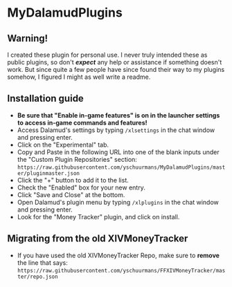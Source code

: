 # MyDalamudPlugins

## Warning!
I created these plugin for personal use. I never truly intended these as public plugins, so don't _**expect**_ any help or assistance if something doesn't work. But since quite a few people have since found their way to my plugins somehow, I figured I might as well write a readme.

## Installation guide
* **Be sure that "Enable in-game features" is on in the launcher settings to access in-game commands and features!**
* Access Dalamud's settings by typing `/xlsettings` in the chat window and pressing enter.
* Click on the "Experimental" tab.
* Copy and Paste in the following URL into one of the blank inputs under the "Custom Plugin Repositories" section: `https://raw.githubusercontent.com/yschuurmans/MyDalamudPlugins/master/pluginmaster.json`
* Click the "+" button to add it to the list.
* Check the "Enabled" box for your new entry.
* Click "Save and Close" at the bottom.
* Open Dalamud's plugin menu by typing `/xlplugins` in the chat window and pressing enter.
* Look for the "Money Tracker" plugin, and click on install.

## Migrating from the old XIVMoneyTracker
* If you have used the old XIVMoneyTracker Repo, make sure to **remove** the line that says:
`https://raw.githubusercontent.com/yschuurmans/FFXIVMoneyTracker/master/repo.json`
